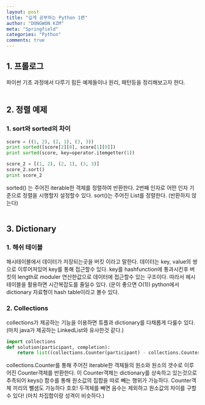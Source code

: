 ```yaml
---
layout: post
title: "깊게 공부하는 Python 1편"
author: "DONGWON KIM"
meta: "Springfield"
categories: "Python"
comments: true
---
```


## 1. 프롤로그
파이썬 기초 과정에서 다루기 힘든 예제들이나 원리, 패턴등을 정리해보고자 한다.
<br><br>

## 2. 정렬 예제
### 1. sort와 sorted의 차이
```python
score = ((1, 2), (2, 1), (3, 3))
print sorted([score[2][0], score[1][0]])
print sorted(score, key=operator.itemgetter(1))

score_2 = [(1, 2), (2, 1), (3, 3)]
score_2.sort()
print score_2
```         
sorted() 는 주어진 iterable한 객체를 정렬하여 반환한다. 2번째 인자로 어떤 인자 기준으로 정렬을 시행할지 설정할수 있다.
sort()는 주어진 List를 정렬한다. (반환하지 않는다)
<br/><br/>
## 3. Dictionary
### 1. 해쉬 테이블
해시테이블에서 데이터가 저장되는곳을 버킷 이라고 말한다. 데이터는 key, value의 쌍으로 이루어져있어 key를 통해 접근할수 있다.
key를 hashfunction에 통과시킨후 버킷의 length로 moduler 연산한값으로 데이터에 접근할수 있는 구조이다.
따라서 헤시테이블을 활용하면 시간복잡도를 줄일수 있다. (운이 좋으면 O(1))
python에서 dictionary 자료형이 hash table이라고 볼수 있다.

### 2. Collections
collections가 제공하는 기능을 이용하면 튜플과 dictionary를 다채롭게 다룰수 있다.<br/>
(마치 java가 제공하는 LinkedList와 유사한것 같다.)
```python
import collections
def solution(participant, completion):
    return list((collections.Counter(participant) - collections.Counter(completion)).keys())[0]
```       
collections.Counter를 통해 주어진 iterable한 객체들의 원소와 원소의 갯수로 이루어진 Counter객체를 반환한다.
이 Counter객체는 dictionary를 상속하고 있는것으로 추측되어 keys() 함수를 통해 원소값의 집합을 따로 빼는 행위가
가능하다.
Counter객체 끼리의 뺄샘도 가능하다 호호! 두객체를 빼면 음수는 제외하고 원소값의 차이를 구할수 있다! (마치 차집합이랑 성격이 비슷하다.)